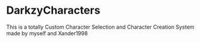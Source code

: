 # DarkzyCharacters
This is a totally Custom Character Selection and Character Creation System made by myself and Xander1998
